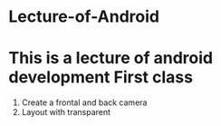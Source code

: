 Lecture-of-Android
==================
This is a lecture of android development
First class 
===========
1. Create a frontal and back camera
2. Layout with transparent

